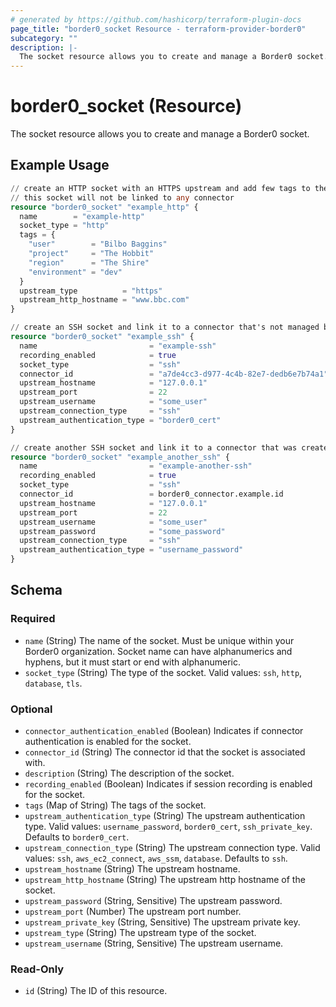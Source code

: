 ```yaml
---
# generated by https://github.com/hashicorp/terraform-plugin-docs
page_title: "border0_socket Resource - terraform-provider-border0"
subcategory: ""
description: |-
  The socket resource allows you to create and manage a Border0 socket.
---
```


# border0_socket (Resource)

The socket resource allows you to create and manage a Border0 socket.

## Example Usage

```terraform
// create an HTTP socket with an HTTPS upstream and add few tags to the socket
// this socket will not be linked to any connector
resource "border0_socket" "example_http" {
  name        = "example-http"
  socket_type = "http"
  tags = {
    "user"        = "Bilbo Baggins"
    "project"     = "The Hobbit"
    "region"      = "The Shire"
    "environment" = "dev"
  }
  upstream_type          = "https"
  upstream_http_hostname = "www.bbc.com"
}

// create an SSH socket and link it to a connector that's not managed by Terraform
resource "border0_socket" "example_ssh" {
  name                         = "example-ssh"
  recording_enabled            = true
  socket_type                  = "ssh"
  connector_id                 = "a7de4cc3-d977-4c4b-82e7-dedb6e7b74a1"
  upstream_hostname            = "127.0.0.1"
  upstream_port                = 22
  upstream_username            = "some_user"
  upstream_connection_type     = "ssh"
  upstream_authentication_type = "border0_cert"
}

// create another SSH socket and link it to a connector that was created with Terraform
resource "border0_socket" "example_another_ssh" {
  name                         = "example-another-ssh"
  recording_enabled            = true
  socket_type                  = "ssh"
  connector_id                 = border0_connector.example.id
  upstream_hostname            = "127.0.0.1"
  upstream_port                = 22
  upstream_username            = "some_user"
  upstream_password            = "some_password"
  upstream_connection_type     = "ssh"
  upstream_authentication_type = "username_password"
}
```

<!-- schema generated by tfplugindocs -->
## Schema

### Required

- `name` (String) The name of the socket. Must be unique within your Border0 organization. Socket name can have alphanumerics and hyphens, but it must start or end with alphanumeric.
- `socket_type` (String) The type of the socket. Valid values: `ssh`, `http`, `database`, `tls`.

### Optional

- `connector_authentication_enabled` (Boolean) Indicates if connector authentication is enabled for the socket.
- `connector_id` (String) The connector id that the socket is associated with.
- `description` (String) The description of the socket.
- `recording_enabled` (Boolean) Indicates if session recording is enabled for the socket.
- `tags` (Map of String) The tags of the socket.
- `upstream_authentication_type` (String) The upstream authentication type. Valid values: `username_password`, `border0_cert`, `ssh_private_key`. Defaults to `border0_cert`.
- `upstream_connection_type` (String) The upstream connection type. Valid values: `ssh`, `aws_ec2_connect`, `aws_ssm`, `database`. Defaults to `ssh`.
- `upstream_hostname` (String) The upstream hostname.
- `upstream_http_hostname` (String) The upstream http hostname of the socket.
- `upstream_password` (String, Sensitive) The upstream password.
- `upstream_port` (Number) The upstream port number.
- `upstream_private_key` (String, Sensitive) The upstream private key.
- `upstream_type` (String) The upstream type of the socket.
- `upstream_username` (String, Sensitive) The upstream username.

### Read-Only

- `id` (String) The ID of this resource.
